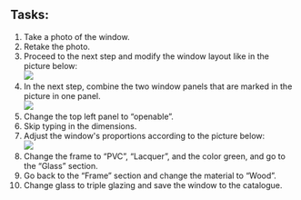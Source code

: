 <h2>Tasks:</h2>

<ol>
  <li>Take a photo of the window.</li>
   <li>Retake the photo.</li>
   <li>Proceed to the next step and modify the window layout like in the picture below:
   <br>
     <img src=https://i.ibb.co/wMRBwFf/Zrzut-ekranu-2024-04-12-115334.png">
   </li>
   <li>In the next step, combine the two window panels that are marked in the picture in one panel.
   <br>
     <img src="https://ibb.co/0Q8MPpp">
    
   </li>
   <li>Change the top left panel to “openable”.</li>
   <li>Skip typing in the dimensions.</li>
   <li>Adjust the window's proportions according to the picture below:
   <br>
     <img src="https://ibb.co/sJFBwhM">
   </li>
  <li>Change the frame to “PVC”, “Lacquer”, and the color green, and go to the “Glass” section.</li>
  <li>Go back to the “Frame” section and change the material to “Wood”.</li>
  <li>Change glass to triple glazing and save the window to the catalogue.</li>
</ol>
